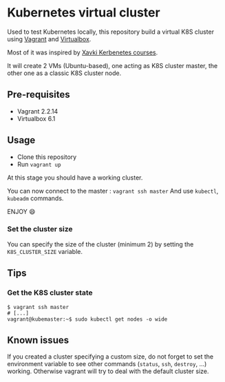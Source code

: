 # Kubernetes virtual cluster

Used to test Kubernetes locally, this repository build a virtual K8S cluster using [Vagrant](https://vagrant.io) and [Virtualbox](https://www.virtualbox.org).

Most of it was inspired by [Xavki Kerbenetes courses](https://xavki.blog/kubernetes-tutoriaux-francais/).

It will create 2 VMs (Ubuntu-based), one acting as K8S cluster master, the other one as a classic K8S cluster node.

## Pre-requisites

- Vagrant 2.2.14
- Virtualbox 6.1

## Usage

- Clone this repository
- Run `vagrant up`

At this stage you should have a working cluster.

You can now connect to the master : `vagrant ssh master`
And use `kubectl`, `kubeadm` commands.

ENJOY :smile:

### Set the cluster size

You can specify the size of the cluster (minimum 2) by setting the `K8S_CLUSTER_SIZE` variable.

## Tips

### Get the K8S cluster state

```shell
$ vagrant ssh master
# [...]
vagrant@kubemaster:~$ sudo kubectl get nodes -o wide
```

## Known issues

If you created a cluster specifying a custom size, do not forget to set the environment variable to see other commands (`status`, `ssh`, `destroy`, ...) working.
Otherwise vagrant will try to deal with the default cluster size.
